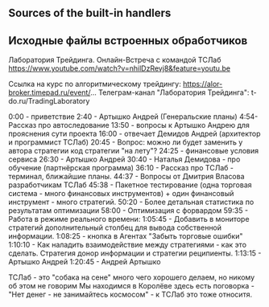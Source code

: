 ## Sources of the built-in handlers

## Исходные файлы встроенных обработчиков

Лаборатория Трейдинга. Онлайн-Встреча с командой ТСЛаб  
https://www.youtube.com/watch?v=nhilDzRevj8&feature=youtu.be

Cсылка на курс по алгоритмическому трейдингу: https://alor-broker.timepad.ru/event/...
Телеграм-канал "Лаборатория Трейдинга": t-do.ru/TradingLaboratory

0:00 - приветствие
2:40 - Артышко Андрей (Генеральские планы)
4:54- Рассказ про автоследование
13:50 - вопросы к Артышко Андрею для прояснения сути проекта
16:00 - отвечает Демидов Андрей (архитектор и программист ТСЛаб)
20:45 - Вопрос: можно ли будет заменить у автора стратегии код стратегии "на лету"? 
24:25 - финансовые условия сервиса
26:30 - Артышко Андрей
30:40 - Наталья Демидова - про обучение (партнёрская программа)
36:10 - Рассказ про ТСЛаб - терминал, ближайшие планы. 
44:37 - Вопросы от Дмитрия Власова разработчикам ТСЛаб
45:38 - Пакетное тестирование (одна торговая система - много финансовых инструментов) + один финансовый инструмент - много стратегий.
50:20 - Более детальная статистика по результатам оптимизации 
58:00 - Оптимизация с форвардом
59:35 - Работа в режиме реального времени:
1:05:45 - Добавить в мониторе стратегий дополнительный столбец для вывода собственной информации.
1:08:25 - кнопка в Агентах "Забыть торговые ошибки"
1:10:10 - Как наладить взаимодействие между стратегиями - как это сделать. Стратегия донор информации и стратегии реципиенты.
1:13:15 - Артышко Андрей
1:20:45 - Андрей Артышко

ТСЛаб - это "собака на сене" много чего хорошего делаем, но никому об этом не говорим
Мы находимся в Королёве здесь есть поговорка - "Нет денег - не занимайтесь космосом" - к ТСЛаб это тоже относитя.
